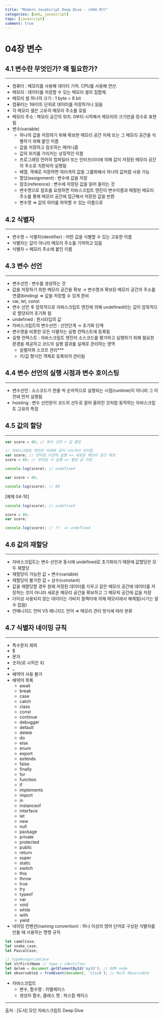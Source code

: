 ```yaml
---
title: "Modern JavaScript Deep Dive - ch04.변수"
categories: [web, javascript]
tags: [javascript]
comment: true
---
```

# 04장 변수

## 4.1 변수란 무엇인가? 왜 필요한가?

---

- 컴퓨터 : 메모리를 사용해 데이터 기억. CPU를 사용해 연산.
- 메모리 : 데이터를 저장할 수 있는 메모리 셀의 집합체.
- 메모리 셀 하나의 크기 : 1 byte = 8 bit
- 컴퓨터는 1바이트 단위로 데이터를 저장하거나 읽음
- 각 메모리 셀은 고유의 메모리 주소를 갖음
- 메모리 주소 : 메모리 공간의 위치. 0부터 시작해서 메모리의 크기만큼 정수로 표현됨
- 변수(variable)
    - 하나의 값을 저장하기 위해 확보한 메모리 공간 자체 또는 그 메모리 공간을 식별하기 위해 붙인 이름
    - 값을 저장하고 참조하는 메커니즘
    - 값의 위치를 가리키는 상징적인 이름
    - 프로그래밍 언어의 컴파일러 또는 인터프리터에 의해 값이 저장된 메모리 공간의 주소로 치환되어 실행됨
    - 배열, 객체로 저장하면 여러개의 값을 그룹화해서 하나의 값처럼 사용 가능
    - 할당(assignment) : 변수에 값을 저장
    - 참조(reference) : 변수에 저장된 값을 읽어 들이는 것
    - 변수명으로 참조를 요청하면 자바스크립트 엔진이 변수이름과 매핑된 메모리 주소를 통해 메모리 공간에 접근해서 저장된 값을 반환
    - 변수명 ⇒ 값의 의미를 파악할 수 있는 이름으로

## 4.2 식별자

---

- 변수명 = 식별자(identifier) : 어떤 값을 식별할 수 있는 고유한 이름
- 식별자는 값이 아니라 메모리 주소를 기억하고 있음
- 식별자 = 메모리 주소에 붙인 이름

## 4.3 변수 선언

---

- 변수선언 : 변수를 생성하는 것
- 값을 저장하기 위한 메모리 공간을 확보 → 변수명과 확보된 메모리 공간의 주소를 연결(binding) ⇒ 값을 저장할 수 있게 준비
- var, let, const
- 변수 선언 후 암묵적으로 자바스크립트 엔진에 의해 undefined라는 값이 암묵적으로 할당되어 초기화 됨
- undefined : 원시타입의 값
- 자바스크립트의 변수선언 : 선언단계 → 초기화 단계
- 변수명을 비롯한 모든 식별자는 실행 컨텍스트에 등록됨
- 실행 컨텍스트 : 자바스크립트 엔진이 소스코드를 평가하고 실행하기 위해 필요한 환경을 제공하고 코드의 실행 결과를 실제로 관리하는 영역
    - 실별자와 스코프 관리***
    - 키/값 형식인 객체로 등록되어 관리됨

## 4.4 변수 선언의 실행 시점과 변수 호이스팅

---

- 변수선언 : 소스코드가 한줄 씩 순차적으로 실행되는 시점(runtime)이 아니라 그 이전에 먼저 실행됨
- hoisting : 변수 선언문이 코드의 선두로 끌어 올려진 것처럼 동작하는 자바스크립트 고유의 특징

## 4.5 값의 할당
---

```jsx
var score = 80; // 변수 선언 + 값 할당

// 자바스크립트 엔진은 아래와 같이 나누어서 처리함
var score; // 런타임 이전에 실행 => 새로운 메모리 공간 확보
score = 80; // 런타임 시 실행 => 할당 값 저장
```

```jsx
console.log(score); // undefined

var score = 80;

console.log(score); // 80
```

[예제 04-10]

```jsx
console.log(score); // undefined

score = 80;
var score;

console.log(score); // ??  => undefined
```

## 4.6 값의 재할당

---

- 자바스크립트는 변수 선언과 동시에 undefined로 초기화되기 때문에 값할당은 모두 재할당
- 재할당이 가능한 값 = 변수(variable)
- 재할당이 불가한 값 = 상수(constant)
- 값을 재할당할 경우 원래 저장된 데이터를 지우고 같은 메모리 공간에 데이터를 저장하는 것이 아니라 새로운 메모리 공간을 확보하고 그 메모릭 공간에 값을 저장
- 더이상 사용되지 않는 데이터는 가비지 컬렉터에 의해 메모리에서 해제됨(시기는 알 수 없음)
- 언매니지드 언어 VS 매니지드 언어 ⇒ 메모리 관리 방식에 따라 분류

## 4.7 식별자 네이밍 규칙

---

- 특수문자 제외
- $
- 문자
- 숫자(로 시작은 X)
- _
- 예약어 사용 불가
- 예약어 목록
    - await
    - break
    - case
    - catch
    - class
    - const
    - continue
    - debugger
    - default
    - delete
    - do
    - else
    - enum
    - export
    - extends
    - false
    - finally
    - for
    - function
    - if
    - implements
    - import
    - in
    - instanceof
    - interface
    - let
    - new
    - null
    - package
    - private
    - protected
    - public
    - return
    - super
    - static
    - switch
    - this
    - throw
    - true
    - try
    - typeof
    - var
    - void
    - while
    - with
    - yield
- 네이밍 컨벤션(naming convention) : 하나 이상의 영어 단어로 구성된 식별자를 만들 때 사용하는 명명 규칙

```jsx
let camelCase;
let snake_case;
let PascalCase;

// typeHungarianCase
let strFirstName // type + identifier
let $elem = document.getElementById('myId'); // DOM node
let observable$ = fromEvent(document, 'click'); // RxJS Observable
```

- 자바스크립트
    - 변수, 함수명 : 카멜케이스
    - 생성자 함수, 클래스 명 : 파스칼 케이스

---

출처 : [도서] 모던 자바스크립트 Deep Dive